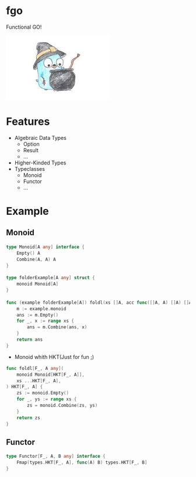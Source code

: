 # fgo
Functional GO!

![cover](./cover.jpeg)

# Features
- Algebraic Data Types
  + Option
  + Result
  + ...
- Higher-Kinded Types
- Typeclasses
  + Monoid
  + Functor
  + ...


# Example
## Monoid
```go
type Monoid[A any] interface {
    Empty() A
    Combine(A, A) A
}

type folderExample[A any] struct {
    monoid Monoid[A]
}

func (example folderExample[A]) foldl(xs []A, acc func([]A, A) []A) []A {
    m := example.monoid
    ans := m.Empty()
    for _, x := range xs {
        ans = m.Combine(ans, x)
    }
    return ans
}
```
- Monoid whith HKT(Just for fun ;)
```go
func foldl[F_, A any](
    monoid Monoid[HKT[F_, A]],
    xs ...HKT[F_, A],
) HKT[F_, A] {
    zs := monoid.Empty()
    for _, ys := range xs {
	    zs = monoid.Combine(zs, ys)
    }
    return zs
}
```
## Functor
```go
type Functor[F_, A, B any] interface {
    Fmap(types.HKT[F_, A], func(A) B) types.HKT[F_, B]
}

```

